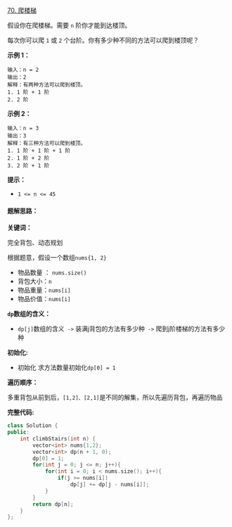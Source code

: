 [70. 爬楼梯](https://leetcode.cn/problems/climbing-stairs/#)

假设你在爬楼梯。需要 `n` 阶你才能到达楼顶。

每次你可以爬 `1` 或 `2` 个台阶。你有多少种不同的方法可以爬到楼顶呢？

**示例 1：**

```
输入：n = 2
输出：2
解释：有两种方法可以爬到楼顶。
1. 1 阶 + 1 阶
2. 2 阶
```

**示例 2：**

```
输入：n = 3
输出：3
解释：有三种方法可以爬到楼顶。
1. 1 阶 + 1 阶 + 1 阶
2. 1 阶 + 2 阶
3. 2 阶 + 1 阶
```

**提示：**

- `1 <= n <= 45`

#### **题解思路：**

**关键词：**

完全背包、动态规划

根据题意，假设一个数组`nums{1, 2}`

- 物品数量 ： `nums.size()`
- 背包大小：`n`
- 物品重量：`nums[i]`
- 物品价值：`nums[i]`

**`dp`数组的含义：**

- `dp[j]`数组的含义` ->` 装满j背包的方法有多少种` ->` 爬到j阶楼梯的方法有多少种

**初始化:**

-  初始化 求方法数量初始化`dp[0] = 1`

**遍历顺序：**

多重背包从前到后，`[1,2]、[2,1]`是不同的解集，所以先遍历背包，再遍历物品

**完整代码:**

```c++
class Solution {
public:
    int climbStairs(int n) {
        vector<int> nums{1,2};
        vector<int> dp(n + 1, 0);
        dp[0] = 1;
        for(int j = 0; j <= n; j++){
            for(int i = 0; i < nums.size(); i++){
                if(j >= nums[i])
                    dp[j] += dp[j - nums[i]];
            }
        }
        return dp[n];
    }
};
```

